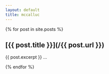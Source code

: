 ```yaml
---
layout: default
title: mccalluc
---
```


{% for post in site.posts %}

## [{{ post.title }}](/{{ post.url }})
{{ post.excerpt }} ...

{% endfor %}
